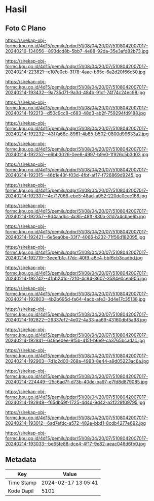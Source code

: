 # Hasil

## Foto C Plano

https://sirekap-obj-formc.kpu.go.id/4d15/pemilu/pdpr/51/08/04/20/07/5108042007017-20240216-134056--893dcd8b-5bb7-4e88-92da-35e3afd82b73.jpg

https://sirekap-obj-formc.kpu.go.id/4d15/pemilu/pdpr/51/08/04/20/07/5108042007017-20240214-223821--c107e0cb-3178-4aac-b65c-6a2d20f66c50.jpg

https://sirekap-obj-formc.kpu.go.id/4d15/pemilu/pdpr/51/08/04/20/07/5108042007017-20240214-193432--9a735d71-9a3d-484b-91cf-74f74c24ec98.jpg

https://sirekap-obj-formc.kpu.go.id/4d15/pemilu/pdpr/51/08/04/20/07/5108042007017-20240214-192213--d50c9cc8-c683-48d3-ab2f-759294fd9188.jpg

https://sirekap-obj-formc.kpu.go.id/4d15/pemilu/pdpr/51/08/04/20/07/5108042007017-20240214-192232--43f7a68c-8961-4b85-b502-0800d99633a2.jpg

https://sirekap-obj-formc.kpu.go.id/4d15/pemilu/pdpr/51/08/04/20/07/5108042007017-20240214-192252--e6bb3026-0ee8-4997-b9e0-1f926c5b3d03.jpg

https://sirekap-obj-formc.kpu.go.id/4d15/pemilu/pdpr/51/08/04/20/07/5108042007017-20240214-192315--46b1e43f-f03d-4fbf-af17-f726869d9245.jpg

https://sirekap-obj-formc.kpu.go.id/4d15/pemilu/pdpr/51/08/04/20/07/5108042007017-20240214-192337--4c717066-ebe5-48ad-a952-220dc0cee168.jpg

https://sirekap-obj-formc.kpu.go.id/4d15/pemilu/pdpr/51/08/04/20/07/5108042007017-20240214-192357--9d4aadbc-4c85-48ff-830a-31d7a4cbae6b.jpg

https://sirekap-obj-formc.kpu.go.id/4d15/pemilu/pdpr/51/08/04/20/07/5108042007017-20240214-192421--6e5ea0be-33f7-4066-b232-71f56d182095.jpg

https://sirekap-obj-formc.kpu.go.id/4d15/pemilu/pdpr/51/08/04/20/07/5108042007017-20240214-192719--3eeefb1c-f7dc-40f9-a6c4-bbf6cb3cadbd.jpg

https://sirekap-obj-formc.kpu.go.id/4d15/pemilu/pdpr/51/08/04/20/07/5108042007017-20240214-192742--41bb241c-7210-4c94-8607-3584e0cea905.jpg

https://sirekap-obj-formc.kpu.go.id/4d15/pemilu/pdpr/51/08/04/20/07/5108042007017-20240214-192803--4b2b695d-fa64-4acb-afe3-3d4e17c35138.jpg

https://sirekap-obj-formc.kpu.go.id/4d15/pemilu/pdpr/51/08/04/20/07/5108042007017-20240214-192822--29337ef2-4e02-4a33-aa69-43160dbf5a98.jpg

https://sirekap-obj-formc.kpu.go.id/4d15/pemilu/pdpr/51/08/04/20/07/5108042007017-20240214-192841--649ae0ee-9f5b-415f-b6e9-ca3765bcadac.jpg

https://sirekap-obj-formc.kpu.go.id/4d15/pemilu/pdpr/51/08/04/20/07/5108042007017-20240214-192903--7d1c2d00-268a-4993-8e44-a9d05223ac6a.jpg

https://sirekap-obj-formc.kpu.go.id/4d15/pemilu/pdpr/51/08/04/20/07/5108042007017-20240214-224449--25c6ad7f-d73b-40de-ba97-e7fd8d879085.jpg

https://sirekap-obj-formc.kpu.go.id/4d15/pemilu/pdpr/51/08/04/20/07/5108042007017-20240214-192949--f65db59f-1725-4d4d-9d42-a2f229f09795.jpg

https://sirekap-obj-formc.kpu.go.id/4d15/pemilu/pdpr/51/08/04/20/07/5108042007017-20240214-193012--6ad7efdc-a572-482e-bbd1-8cdb4277e692.jpg

https://sirekap-obj-formc.kpu.go.id/4d15/pemilu/pdpr/51/08/04/20/07/5108042007017-20240214-193033--be65fe88-dce4-4f17-9e82-aeac046d6fb0.jpg


## Metadata

| Key        | Value               |
| ---------- | ------------------- |
| Time Stamp | 2024-02-17 13:05:41 |
| Kode Dapil | 5101                |



